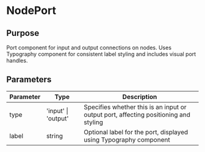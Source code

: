 # NodePort

## Purpose
Port component for input and output connections on nodes. Uses Typography component for consistent label styling and includes visual port handles.

## Parameters

| Parameter | Type | Description |
|-----------|------|-------------|
| type | 'input' \| 'output' | Specifies whether this is an input or output port, affecting positioning and styling |
| label | string | Optional label for the port, displayed using Typography component |